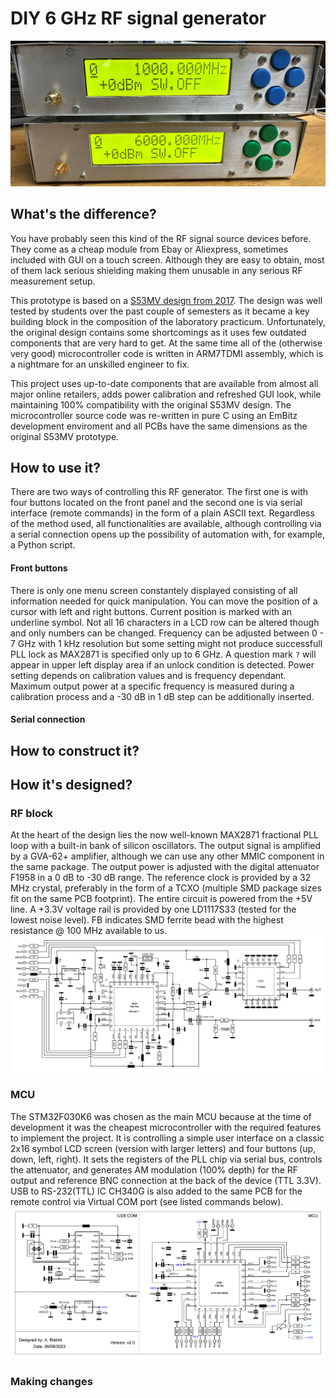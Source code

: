 # DIY 6 GHz RF signal generator
![Two assembled prototypes](/photo/front.JPEG "Two assembled prototypes")
## What's the difference?
You have probably seen this kind of the RF signal source devices before. They come as a cheap module from Ebay or Aliexpress, sometimes included with GUI on a touch screen. Although they are easy to obtain, most of them lack serious shielding making them unusable in any serious RF measurement setup. 

This prototype is based on a [S53MV design from 2017](http://lea.hamradio.si/~s53mv/fpll/fpll.html). The design was well tested by students over the past couple of semesters as it became a key building block in the composition of the laboratory practicum. Unfortunately, the original design contains some shortcomings as it uses few outdated components that are very hard to get. At the same time all of the (otherwise very good) microcontroller code is written in ARM7TDMI assembly, which is a nightmare for an unskilled engineer to fix.

This project uses up-to-date components that are available from almost all major online retailers, adds power calibration and refreshed GUI look, while maintaining 100% compatibility with the original S53MV design. The microcontroller source code was re-written in pure C using an EmBitz development enviroment and all PCBs have the same dimensions as the original S53MV prototype.
## How to use it?
There are two ways of controlling this RF generator. The first one is with four buttons located on the front panel and the second one is via serial interface (remote commands) in the form of a plain ASCII text. Regardless of the method used, all functionalities are available, although controlling via a serial connection opens up the possibility of automation with, for example, a Python script.
#### Front buttons
There is only one menu screen constantely displayed consisting of all information needed for quick manipulation. You can move the position of a cursor with left and right buttons. Current position is marked with an underline symbol. Not all 16 characters in a LCD row can be altered though and only numbers can be changed. Frequency can be adjusted between 0 - 7 GHz with 1 kHz resolution but some setting might not produce successfull PLL lock as MAX2871 is specified only up to 6 GHz. A question mark `?` will appear in upper left display area if an unlock condition is detected. Power setting depends on calibration values and is frequency dependant. Maximum output power at a specific frequency is measured during a calibration process and a -30 dB in 1 dB step can be additionally inserted.
#### Serial connection
## How to construct it?

## How it's designed?

### RF block
At the heart of the design lies the now well-known MAX2871 fractional PLL loop with a built-in bank of silicon oscillators. The output signal is amplified by a GVA-62+ amplifier, although we can use any other MMIC component in the same package. The output power is adjusted with the digital attenuator F1958 in a 0 dB to -30 dB range. The reference clock is provided by a 32 MHz crystal, preferably in the form of a TCXO (multiple SMD package sizes fit on the same PCB footprint). The entire circuit is powered from the +5V line. A +3.3V voltage rail is provided by one LD1117S33 (tested for the lowest noise level). FB indicates SMD ferrite bead with the highest resistance @ 100 MHz available to us.
![RF block schematic.](schematic_v2_PLL.png "RF schematic")

### MCU
The STM32F030K6 was chosen as the main MCU because at the time of development it was the cheapest microcontroller with the required features to implement the project. It is controlling a simple user interface on a classic 2x16 symbol LCD screen (version with larger letters) and four buttons (up, down, left, right). It sets the registers of the PLL chip via serial bus, controls the attenuator, and generates AM modulation (100% depth) for the RF output and reference BNC connection at the back of the device (TTL 3.3V). USB to RS-232(TTL) IC CH340G is also added to the same PCB for the remote control via Virtual COM port (see listed commands below).
![MCU schematic.](schematic_v2_MCU.png "MCU schematic")

### Making changes

